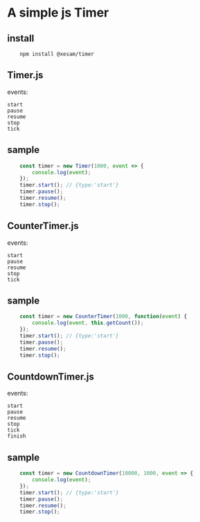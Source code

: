# A simple js Timer

## install 

```shell script
    npm install @xesam/timer
```

## Timer.js

events:

    start
    pause
    resume
    stop
    tick

## sample

```javascript
    const timer = new Timer(1000, event => {
        console.log(event);
    });
    timer.start(); // {type:'start'}
    timer.pause();
    timer.resume();
    timer.stop();
```

## CounterTimer.js

events:

    start
    pause
    resume
    stop
    tick
    
## sample

```javascript
    const timer = new CounterTimer(1000, function(event) {
        console.log(event, this.getCount());
    });
    timer.start(); // {type:'start'}
    timer.pause();
    timer.resume();
    timer.stop();
```

## CountdownTimer.js

events:

    start
    pause
    resume
    stop
    tick
    finish
    
## sample

```javascript
    const timer = new CountdownTimer(10000, 1000, event => {
        console.log(event);
    });
    timer.start(); // {type:'start'}
    timer.pause();
    timer.resume();
    timer.stop();
```
